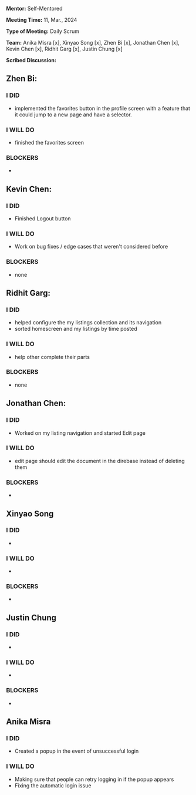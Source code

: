**Mentor:** Self-Mentored

**Meeting Time:** 11, Mar., 2024

**Type of Meeting:** Daily Scrum

**Team:** Anika Misra [x], Xinyao Song [x], Zhen Bi [x], Jonathan Chen [x], Kevin Chen [x], Ridhit Garg [x], Justin Chung [x]

**Scribed Discussion:**

## **Zhen Bi:**  
### **I DID**  
- implemented the favorites button in the profile screen with a feature that it could jump to a new page and have a selector.

### **I WILL DO**  
- finished the favorites screen

### **BLOCKERS**  
- 

## **Kevin Chen:**  
### **I DID**  
- Finished Logout button

### **I WILL DO**  
- Work on bug fixes / edge cases that weren't considered before

### **BLOCKERS**  
- none

## **Ridhit Garg:**  
### **I DID**  
- helped configure the my listings collection and its navigation
- sorted homescreen and my listings by time posted

### **I WILL DO**  
- help other complete their parts

### **BLOCKERS**  
- none

## **Jonathan Chen:**  
### **I DID**  
- Worked on my listing navigation and started Edit page

### **I WILL DO**  
- edit page should edit the document in the direbase instead of deleting them

### **BLOCKERS**  
- 

## **Xinyao Song**  
### **I DID**  
- 

### **I WILL DO**  
- 

### **BLOCKERS**  
-

## **Justin Chung**  
### **I DID**  
- 

### **I WILL DO**  
- 

### **BLOCKERS**  
-
## **Anika Misra**  
### **I DID**  
- Created a popup in the event of unsuccessful login

### **I WILL DO**  
- Making sure that people can retry logging in if the popup appears
- Fixing the automatic login issue

